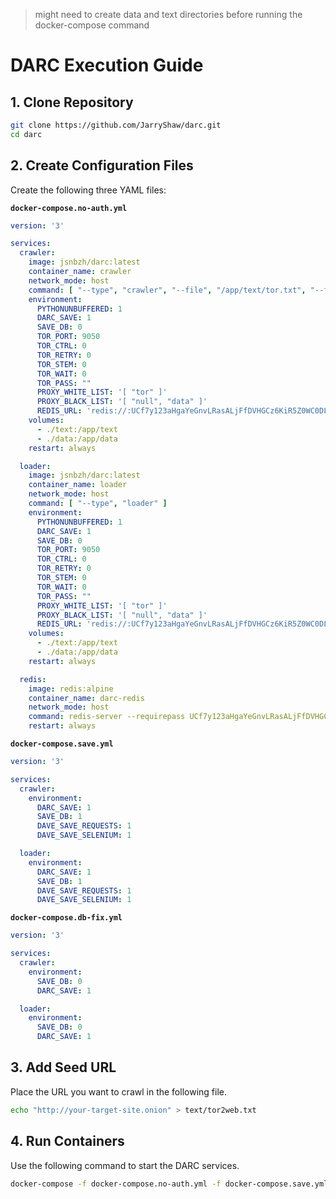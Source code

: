 > might need to create data and text directories before running the docker-compose command

# DARC Execution Guide

## 1. Clone Repository

```bash
git clone https://github.com/JarryShaw/darc.git
cd darc
```

## 2. Create Configuration Files

Create the following three YAML files:

**`docker-compose.no-auth.yml`**
```yaml
version: '3'

services:
  crawler:
    image: jsnbzh/darc:latest
    container_name: crawler
    network_mode: host
    command: [ "--type", "crawler", "--file", "/app/text/tor.txt", "--file", "/app/text/tor2web.txt", "--file", "/app/text/i2p.txt", "--file", "/app/text/zeronet.txt", "--file", "/app/text/freenet.txt", "--file", "/app/text/clinic.txt" ]
    environment:
      PYTHONUNBUFFERED: 1
      DARC_SAVE: 1
      SAVE_DB: 0
      TOR_PORT: 9050
      TOR_CTRL: 0
      TOR_RETRY: 0
      TOR_STEM: 0
      TOR_WAIT: 0
      TOR_PASS: ""
      PROXY_WHITE_LIST: '[ "tor" ]'
      PROXY_BLACK_LIST: '[ "null", "data" ]'
      REDIS_URL: 'redis://:UCf7y123aHgaYeGnvLRasALjFfDVHGCz6KiR5Z0WC0DL4ExvSGw5SkcOxBywc0qtZBHVrSVx2QMGewXNP6qVow@127.0.0.1'
    volumes:
      - ./text:/app/text
      - ./data:/app/data
    restart: always

  loader:
    image: jsnbzh/darc:latest
    container_name: loader
    network_mode: host
    command: [ "--type", "loader" ]
    environment:
      PYTHONUNBUFFERED: 1
      DARC_SAVE: 1
      SAVE_DB: 0
      TOR_PORT: 9050
      TOR_CTRL: 0
      TOR_RETRY: 0
      TOR_STEM: 0
      TOR_WAIT: 0
      TOR_PASS: ""
      PROXY_WHITE_LIST: '[ "tor" ]'
      PROXY_BLACK_LIST: '[ "null", "data" ]'
      REDIS_URL: 'redis://:UCf7y123aHgaYeGnvLRasALjFfDVHGCz6KiR5Z0WC0DL4ExvSGw5SkcOxBywc0qtZBHVrSVx2QMGewXNP6qVow@127.0.0.1'
    volumes:
      - ./text:/app/text
      - ./data:/app/data
    restart: always

  redis:
    image: redis:alpine
    container_name: darc-redis
    network_mode: host
    command: redis-server --requirepass UCf7y123aHgaYeGnvLRasALjFfDVHGCz6KiR5Z0WC0DL4ExvSGw5SkcOxBywc0qtZBHVrSVx2QMGewXNP6qVow
    restart: always
```

**`docker-compose.save.yml`**
```yaml
version: '3'

services:
  crawler:
    environment:
      DARC_SAVE: 1
      SAVE_DB: 1
      DAVE_SAVE_REQUESTS: 1
      DAVE_SAVE_SELENIUM: 1

  loader:
    environment:
      DARC_SAVE: 1
      SAVE_DB: 1
      DAVE_SAVE_REQUESTS: 1
      DAVE_SAVE_SELENIUM: 1
```

**`docker-compose.db-fix.yml`**
```yaml
version: '3'

services:
  crawler:
    environment:
      SAVE_DB: 0
      DARC_SAVE: 1

  loader:
    environment:
      SAVE_DB: 0
      DARC_SAVE: 1
```

## 3. Add Seed URL

Place the URL you want to crawl in the following file.

```bash
echo "http://your-target-site.onion" > text/tor2web.txt
```

## 4. Run Containers

Use the following command to start the DARC services.

```bash
docker-compose -f docker-compose.no-auth.yml -f docker-compose.save.yml -f docker-compose.db-fix.yml up -d
```
